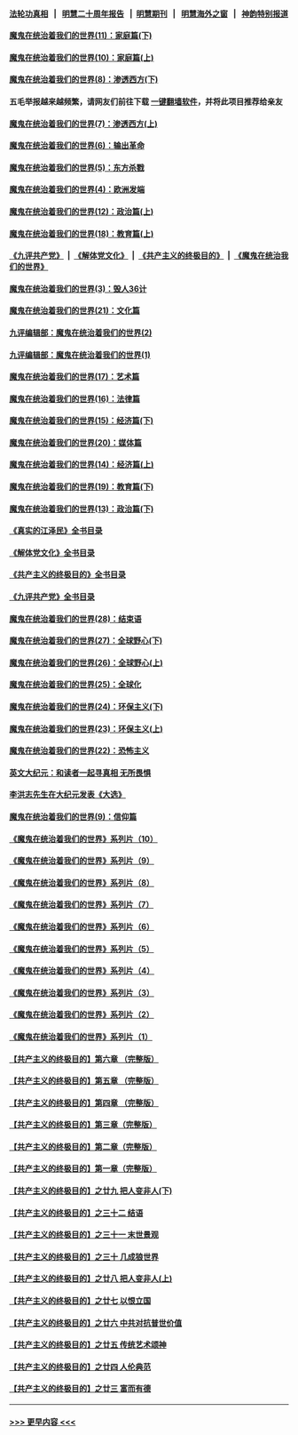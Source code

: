 #### [法轮功真相](https://github.com/gfw-breaker/truth/blob/master/README.md?t=0) &nbsp;&nbsp;|&nbsp;&nbsp; [明慧二十周年报告](https://github.com/gfw-breaker/mh-reports/blob/master/README.md?t=0) &nbsp;&nbsp;|&nbsp;&nbsp;[明慧期刊](https://github.com/gfw-breaker/mh-qikan) &nbsp;&nbsp;|&nbsp;&nbsp; [明慧海外之窗](https://github.com/gfw-breaker/mh-news/blob/master/README.md?t=0) &nbsp;&nbsp;|&nbsp;&nbsp; [神韵特别报道](https://github.com/gfw-breaker/mh-news/blob/master/shenyun.md?t=0)
#### [魔鬼在统治着我们的世界(11)：家庭篇(下)](../pages/nsc422/n10440961.md?t=12042101) 
#### [魔鬼在统治着我们的世界(10)：家庭篇(上)](../pages/nsc422/n10435448.md?t=12042101) 
#### [魔鬼在统治着我们的世界(8)：渗透西方(下)](../pages/nsc422/n10429603.md?t=12042101) 
#### 五毛举报越来越频繁，请网友们前往下载 [一键翻墙软件](https://github.com/gfw-breaker/ssr-accounts)，并将此项目推荐给亲友
#### [魔鬼在统治着我们的世界(7)：渗透西方(上)](../pages/nsc422/n10426013.md?t=12042101) 
#### [魔鬼在统治着我们的世界(6)：输出革命](../pages/nsc422/n10421536.md?t=12042101) 
#### [魔鬼在统治着我们的世界(5)：东方杀戮](../pages/nsc422/n10417707.md?t=12042101) 
#### [魔鬼在统治着我们的世界(4)：欧洲发端](../pages/nsc422/n10414890.md?t=12042101) 
#### [魔鬼在统治着我们的世界(12)：政治篇(上)](../pages/nsc422/n10444576.md?t=12042101) 
#### [魔鬼在统治着我们的世界(18)：教育篇(上)](../pages/nsc422/n10526970.md?t=12042101) 
#### [《九评共产党》](https://github.com/begood0513/9ping.md/blob/master/README.md) &nbsp;|&nbsp; [《解体党文化》](../../../../jtdwh.md/blob/master/README.md)  &nbsp;|&nbsp; [《共产主义的终极目的》](../../../../gczydzjmd.md/blob/master/README.md) &nbsp;|&nbsp; [《魔鬼在统治我们的世界》](../../../../mgztzwmdsj.md/blob/master/README.md) 
#### [魔鬼在统治着我们的世界(3)：毁人36计](../pages/nsc422/n10411583.md?t=12042101) 
#### [魔鬼在统治着我们的世界(21)：文化篇](../pages/nsc422/n10597706.md?t=12042101) 
#### [九评编辑部：魔鬼在统治着我们的世界(2)](../pages/nsc422/n10410036.md?t=12042101) 
#### [九评编辑部：魔鬼在统治着我们的世界(1)](../pages/nsc422/n10406825.md?t=12042101) 
#### [魔鬼在统治着我们的世界(17)：艺术篇](../pages/nsc422/n10499093.md?t=12042101) 
#### [魔鬼在统治着我们的世界(16)：法律篇](../pages/nsc422/n10485969.md?t=12042101) 
#### [魔鬼在统治着我们的世界(15)：经济篇(下)](../pages/nsc422/n10469975.md?t=12042101) 
#### [魔鬼在统治着我们的世界(20)：媒体篇](../pages/nsc422/n10586579.md?t=12042101) 
#### [魔鬼在统治着我们的世界(14)：经济篇(上)](../pages/nsc422/n10457370.md?t=12042101) 
#### [魔鬼在统治着我们的世界(19)：教育篇(下)](../pages/nsc422/n10564808.md?t=12042101) 
#### [魔鬼在统治着我们的世界(13)：政治篇(下)](../pages/nsc422/n10448270.md?t=12042101) 
#### [《真实的江泽民》全书目录](../pages/nsc422/n13721399.md?t=12042101) 
#### [《解体党文化》全书目录](../pages/nsc422/n13721157.md?t=12042101) 
#### [《共产主义的终极目的》全书目录](../pages/nsc422/n13721048.md?t=12042101) 
#### [《九评共产党》全书目录](../pages/nsc422/n13708085.md?t=12042101) 
#### [魔鬼在统治着我们的世界(28)：结束语](../pages/nsc422/n10936246.md?t=12042101) 
#### [魔鬼在统治着我们的世界(27)：全球野心(下)](../pages/nsc422/n10928319.md?t=12042101) 
#### [魔鬼在统治着我们的世界(26)：全球野心(上)](../pages/nsc422/n10900318.md?t=12042101) 
#### [魔鬼在统治着我们的世界(25)：全球化](../pages/nsc422/n10788205.md?t=12042101) 
#### [魔鬼在统治着我们的世界(24)：环保主义(下)](../pages/nsc422/n10695307.md?t=12042101) 
#### [魔鬼在统治着我们的世界(23)：环保主义(上)](../pages/nsc422/n10688613.md?t=12042101) 
#### [魔鬼在统治着我们的世界(22)：恐怖主义](../pages/nsc422/n10614727.md?t=12042101) 
#### [英文大纪元：和读者一起寻真相 无所畏惧](../pages/nsc422/n12542027.md?t=12042101) 
#### [李洪志先生在大纪元发表《大选》](../pages/nsc422/n12534746.md?t=12042101) 
#### [魔鬼在统治着我们的世界(9)：信仰篇](../pages/nsc422/n10432159.md?t=12042101) 
#### [《魔鬼在统治着我们的世界》系列片（10）](../pages/nsc422/n12292670.md?t=12042101) 
#### [《魔鬼在统治着我们的世界》系列片（9）](../pages/nsc422/n12290859.md?t=12042101) 
#### [《魔鬼在统治着我们的世界》系列片（8）](../pages/nsc422/n12287445.md?t=12042101) 
#### [《魔鬼在统治着我们的世界》系列片（7）](../pages/nsc422/n12283425.md?t=12042101) 
#### [《魔鬼在统治着我们的世界》系列片（6）](../pages/nsc422/n12282314.md?t=12042101) 
#### [《魔鬼在统治着我们的世界》系列片（5）](../pages/nsc422/n12281419.md?t=12042101) 
#### [《魔鬼在统治着我们的世界》系列片（4）](../pages/nsc422/n12274024.md?t=12042101) 
#### [《魔鬼在统治着我们的世界》系列片（3）](../pages/nsc422/n12271322.md?t=12042101) 
#### [《魔鬼在统治着我们的世界》系列片（2）](../pages/nsc422/n12269049.md?t=12042101) 
#### [《魔鬼在统治着我们的世界》系列片（1）](../pages/nsc422/n12267575.md?t=12042101) 
#### [【共产主义的终极目的】第六章 （完整版）](../pages/nsc422/n11428913.md?t=12042101) 
#### [【共产主义的终极目的】第五章 （完整版）](../pages/nsc422/n11428912.md?t=12042101) 
#### [【共产主义的终极目的】第四章 （完整版）](../pages/nsc422/n11428907.md?t=12042101) 
#### [【共产主义的终极目的】第三章（完整版）](../pages/nsc422/n11428848.md?t=12042101) 
#### [【共产主义的终极目的】第二章（完整版）](../pages/nsc422/n11428831.md?t=12042101) 
#### [【共产主义的终极目的】第一章（完整版）](../pages/nsc422/n11417651.md?t=12042101) 
#### [【共产主义的终极目的】之廿九 把人变非人(下)](../pages/nsc422/n11344140.md?t=12042101) 
#### [【共产主义的终极目的】之三十二 结语](../pages/nsc422/n11360535.md?t=12042101) 
#### [【共产主义的终极目的】之三十一 末世景观](../pages/nsc422/n11351129.md?t=12042101) 
#### [【共产主义的终极目的】之三十 几成狼世界](../pages/nsc422/n11348280.md?t=12042101) 
#### [【共产主义的终极目的】之廿八 把人变非人(上)](../pages/nsc422/n11340492.md?t=12042101) 
#### [【共产主义的终极目的】之廿七 以恨立国](../pages/nsc422/n11336944.md?t=12042101) 
#### [【共产主义的终极目的】之廿六 中共对抗普世价值](../pages/nsc422/n11324785.md?t=12042101) 
#### [【共产主义的终极目的】之廿五 传统艺术颂神](../pages/nsc422/n11296396.md?t=12042101) 
#### [【共产主义的终极目的】之廿四 人伦典范](../pages/nsc422/n11296397.md?t=12042101) 
#### [【共产主义的终极目的】之廿三 富而有德](../pages/nsc422/n11283598.md?t=12042101) 

----
#### [ >>> 更早内容 <<< ](../indexes/nsc422-earlier.md)
